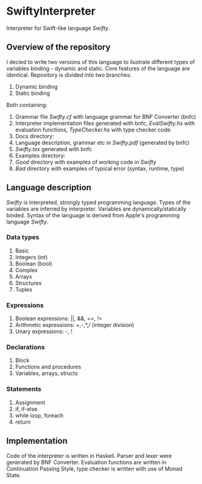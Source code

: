 # SwiftyInterpreter
Interpreter for Swift-like language *Swifty*.

## Overview of the repository
I decied to write two versions of this language to ilustrate different types of variables binding - dynamic and static.
Core features of the language are identical. Repository is divided into two branches:

1. Dynamic binding
2. Static binding

Both containing:

1. Grammar file *Swifty.cf* with language grammar for BNF Converter (bnfc)
2. Interpreter implementation files generated with bnfc, *EvalSwifty.hs* with evaluation functions, *TypeChecker.hs* with type checker code.
3. Docs directory:
  1. Language description, grammar etc in *Swifty.pdf* (generated by bnfc)
  2. *Swifty.tex* generated with bnfc
4. Examples directory:
  1. *Good* directory with examples of working code in *Swifty*
  2. *Bad* directory with examples of typical error (syntax, runtime, type)
  
## Language description
*Swifty* is interpreted, strongly typed programming language. Types of the variables are inferred by interpreter.
Variables are dynamically/statically binded. Syntax of the language is derived from Apple's programming language *Swifty*.

### Data types
1. Basic
  1. Integers (int)
  2. Boolean (bool)
2. Complex
  1. Arrays
  2. Structures
  3. Tuples
  
### Expressions
1. Boolean expressions: ||, &&, ==, !=
2. Arithmetic expressions: +,-,*,/ (integer division)
3. Unary expressions: -, !

### Declarations
1. Block
2. Functions and procedures
3. Variables, arrays, structs

### Statements
1. Assignment
2. if, if-else
3. while loop, foreach
4. return

## Implementation
Code of the interpreter is written in Haskell. Parser and lexer were generated by BNF Converter.
Evaluation functions are written in Continuation Passing Style, type checker is written with use of Monad State.

